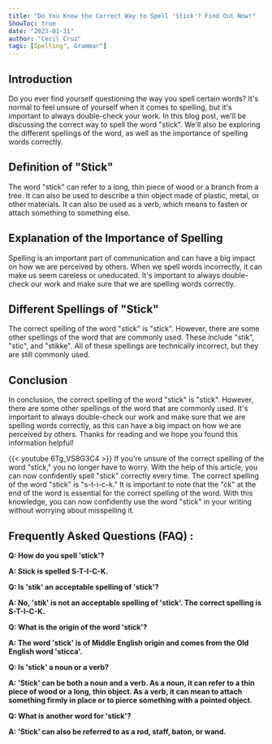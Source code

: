```yaml
---
title: "Do You Know the Correct Way to Spell 'Stick'? Find Out Now!"
ShowToc: true 
date: "2023-01-31"
author: "Cecil Cruz" 
tags: [Spelling", Grammar"]
---
```

## Introduction

Do you ever find yourself questioning the way you spell certain words? It's normal to feel unsure of yourself when it comes to spelling, but it's important to always double-check your work. In this blog post, we'll be discussing the correct way to spell the word "stick". We'll also be exploring the different spellings of the word, as well as the importance of spelling words correctly. 

## Definition of "Stick"

The word "stick" can refer to a long, thin piece of wood or a branch from a tree. It can also be used to describe a thin object made of plastic, metal, or other materials. It can also be used as a verb, which means to fasten or attach something to something else. 

## Explanation of the Importance of Spelling

Spelling is an important part of communication and can have a big impact on how we are perceived by others. When we spell words incorrectly, it can make us seem careless or uneducated. It's important to always double-check our work and make sure that we are spelling words correctly. 

## Different Spellings of "Stick"

The correct spelling of the word "stick" is "stick". However, there are some other spellings of the word that are commonly used. These include "stik", "stic", and "stikke". All of these spellings are technically incorrect, but they are still commonly used. 

## Conclusion

In conclusion, the correct spelling of the word "stick" is "stick". However, there are some other spellings of the word that are commonly used. It's important to always double-check our work and make sure that we are spelling words correctly, as this can have a big impact on how we are perceived by others. Thanks for reading and we hope you found this information helpful!

{{< youtube 6Tg_VS8G3C4 >}} 
If you're unsure of the correct spelling of the word "stick," you no longer have to worry. With the help of this article, you can now confidently spell "stick" correctly every time. The correct spelling of the word "stick" is "s-t-i-c-k." It is important to note that the "ck" at the end of the word is essential for the correct spelling of the word. With this knowledge, you can now confidently use the word "stick" in your writing without worrying about misspelling it.

## Frequently Asked Questions (FAQ) :
**Q: How do you spell 'stick'?**

**A: Stick is spelled S-T-I-C-K.**

**Q: Is 'stik' an acceptable spelling of 'stick'?**

**A: No, 'stik' is not an acceptable spelling of 'stick'. The correct spelling is S-T-I-C-K.**

**Q: What is the origin of the word 'stick'?**

**A: The word 'stick' is of Middle English origin and comes from the Old English word 'sticca'.**

**Q: Is 'stick' a noun or a verb?**

**A: 'Stick' can be both a noun and a verb. As a noun, it can refer to a thin piece of wood or a long, thin object. As a verb, it can mean to attach something firmly in place or to pierce something with a pointed object.**

**Q: What is another word for 'stick'?**

**A: 'Stick' can also be referred to as a rod, staff, baton, or wand.**





